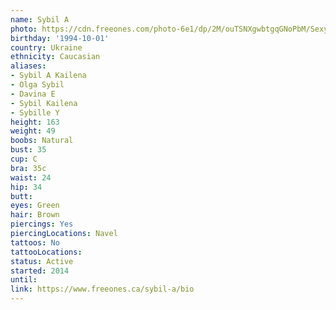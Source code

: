 ```yaml
---
name: Sybil A
photo: https://cdn.freeones.com/photo-6e1/dp/2M/ouTSNXgwbtgqGNoPbM/Sexy-Sybil-A-Kailena-showing-her-Holes-by-the-Pool_002_teaser.jpg?c=1638732952
birthday: '1994-10-01'
country: Ukraine
ethnicity: Caucasian
aliases:
- Sybil A Kailena
- Olga Sybil
- Davina E
- Sybil Kailena
- Sybille Y
height: 163
weight: 49
boobs: Natural
bust: 35
cup: C
bra: 35c
waist: 24
hip: 34
butt:
eyes: Green
hair: Brown
piercings: Yes
piercingLocations: Navel
tattoos: No
tattooLocations:
status: Active
started: 2014
until:
link: https://www.freeones.ca/sybil-a/bio
---
```

